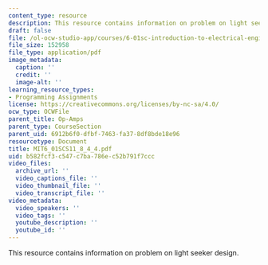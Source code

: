 ```yaml
---
content_type: resource
description: This resource contains information on problem on light seeker design.
draft: false
file: /ol-ocw-studio-app/courses/6-01sc-introduction-to-electrical-engineering-and-computer-science-i-spring-2011/b582fcf3c547c7ba786ec52b791f7ccc_MIT6_01SCS11_8_4_4.pdf
file_size: 152958
file_type: application/pdf
image_metadata:
  caption: ''
  credit: ''
  image-alt: ''
learning_resource_types:
- Programming Assignments
license: https://creativecommons.org/licenses/by-nc-sa/4.0/
ocw_type: OCWFile
parent_title: Op-Amps
parent_type: CourseSection
parent_uid: 6912b6f0-dfbf-7463-fa37-8df8bde18e96
resourcetype: Document
title: MIT6_01SCS11_8_4_4.pdf
uid: b582fcf3-c547-c7ba-786e-c52b791f7ccc
video_files:
  archive_url: ''
  video_captions_file: ''
  video_thumbnail_file: ''
  video_transcript_file: ''
video_metadata:
  video_speakers: ''
  video_tags: ''
  youtube_description: ''
  youtube_id: ''
---
```

This resource contains information on problem on light seeker design.
